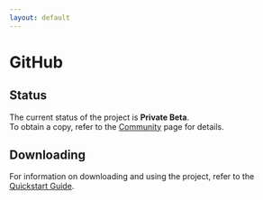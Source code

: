 ```yaml
---
layout: default
---
```


# GitHub


## Status

The current status of the project is **Private Beta**.  
To obtain a copy, refer to the [Community](/community.html) page for details.

## Downloading

For information on downloading and using the project, refer to the [Quickstart Guide](/docs/users/quickstart.html).

